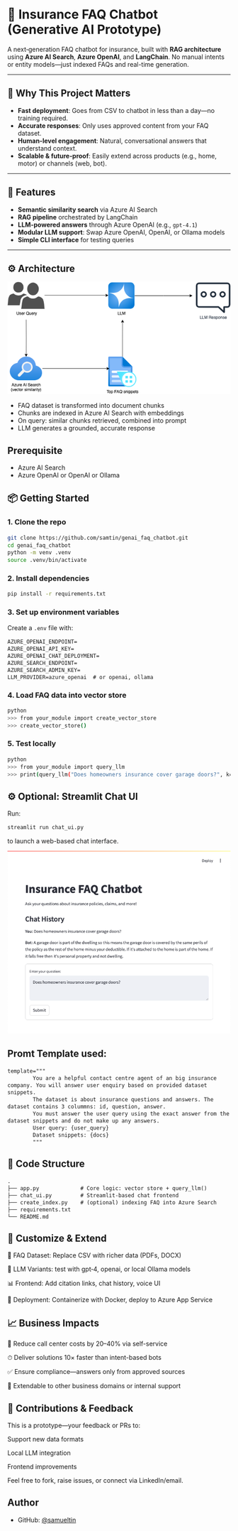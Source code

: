 # 🧠 Insurance FAQ Chatbot (Generative AI Prototype)

A next‑generation FAQ chatbot for insurance, built with **RAG architecture** using **Azure AI Search**, **Azure OpenAI**, and **LangChain**. No manual intents or entity models—just indexed FAQs and real-time generation.

---

## 🚀 Why This Project Matters

- **Fast deployment**: Goes from CSV to chatbot in less than a day—no training required.
- **Accurate responses**: Only uses approved content from your FAQ dataset.
- **Human-level engagement**: Natural, conversational answers that understand context.
- **Scalable & future‑proof**: Easily extend across products (e.g., home, motor) or channels (web, bot).

---

## 🎯 Features

- **Semantic similarity search** via Azure AI Search  
- **RAG pipeline** orchestrated by LangChain  
- **LLM-powered answers** through Azure OpenAI (e.g., `gpt-4.1`)  
- **Modular LLM support**: Swap Azure OpenAI, OpenAI, or Ollama models  
- **Simple CLI interface** for testing queries

---

## ⚙️ Architecture


![Architecture for the project](./images/InsuranceQA_Architect.png)
- FAQ dataset is transformed into document chunks  
- Chunks are indexed in Azure AI Search with embeddings  
- On query: similar chunks retrieved, combined into prompt  
- LLM generates a grounded, accurate response


## Prerequisite

- Azure AI Search
- Azure OpenAI or OpenAI or Ollama

## 📦 Getting Started

### 1. Clone the repo
```bash
git clone https://github.com/samtin/genai_faq_chatbot.git
cd genai_faq_chatbot
python -m venv .venv
source .venv/bin/activate
```
### 2. Install dependencies
``` bash
pip install -r requirements.txt
```

### 3. Set up environment variables

Create a `.env` file with:
```env
AZURE_OPENAI_ENDPOINT=
AZURE_OPENAI_API_KEY=
AZURE_OPENAI_CHAT_DEPLOYMENT=
AZURE_SEARCH_ENDPOINT=
AZURE_SEARCH_ADMIN_KEY=
LLM_PROVIDER=azure_openai  # or openai, ollama
```
### 4. Load FAQ data into vector store
```bash
python
>>> from your_module import create_vector_store
>>> create_vector_store()
```
### 5. Test locally
```bash
python
>>> from your_module import query_llm
>>> print(query_llm("Does homeowners insurance cover garage doors?", k=4).content)
```

## ⚙️ Optional: Streamlit Chat UI
Run:
```bash
streamlit run chat_ui.py
```
to launch a web-based chat interface.

![Screenshot of Chat UI](./images/chat_ui_screenshot.png)

## Promt Template used:

```
template="""
        You are a helpful contact centre agent of an big insurance company. You will answer user enquiry based on provided dataset snippets.
        The dataset is about insurance questions and answers. The dataset contains 3 colummns: id, question, answer.
        You must answer the user query using the exact answer from the dataset snippets and do not make up any answers.
        User query: {user_query}
        Dataset snippets: {docs}
        """
```

## 🧱 Code Structure
``` folder
.
├── app.py             # Core logic: vector store + query_llm()
├── chat_ui.py         # Streamlit-based chat frontend
├── create_index.py    # (optional) indexing FAQ into Azure Search
├── requirements.txt
└── README.md
```

## 📌 Customize & Extend
📄 FAQ Dataset: Replace CSV with richer data (PDFs, DOCX)

💬 LLM Variants: test with gpt‑4, openai, or local Ollama models

📊 Frontend: Add citation links, chat history, voice UI

🔁 Deployment: Containerize with Docker, deploy to Azure App Service


## 📈 Business Impacts
💸 Reduce call center costs by 20–40% via self-service

⏱ Deliver solutions 10× faster than intent-based bots

✅ Ensure compliance—answers only from approved sources

🔄 Extendable to other business domains or internal support


## 🤝 Contributions & Feedback
This is a prototype—your feedback or PRs to:

Support new data formats

Local LLM integration

Frontend improvements

Feel free to fork, raise issues, or connect via LinkedIn/email.



## Author

- GitHub: [@samueltin](https://github.com/samueltin)

